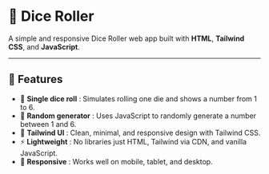 # 🎲 Dice Roller

A simple and responsive Dice Roller web app built with **HTML**, **Tailwind CSS**, and **JavaScript**.

---

## 🚀 Features  
- 🎲 **Single dice roll** : Simulates rolling one die and shows a number from 1 to 6.  
- 🔁 **Random generator** : Uses JavaScript to randomly generate a number between 1 and 6.  
- 🎨 **Tailwind UI** : Clean, minimal, and responsive design with Tailwind CSS.  
- ⚡ **Lightweight** : No libraries just HTML, Tailwind via CDN, and vanilla JavaScript.  
- 📱 **Responsive** : Works well on mobile, tablet, and desktop.
